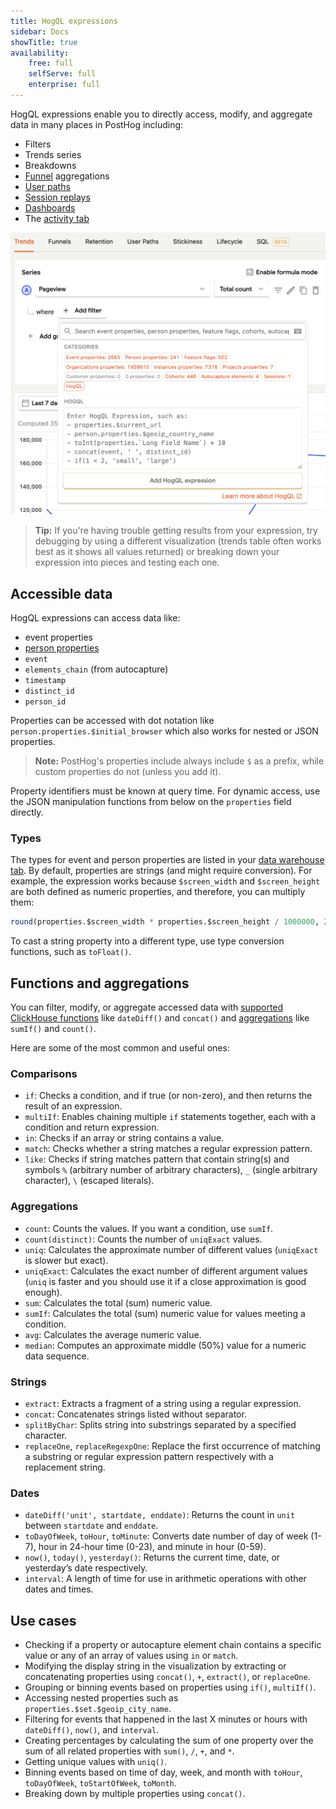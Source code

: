 ```yaml
---
title: HogQL expressions
sidebar: Docs
showTitle: true
availability:
    free: full
    selfServe: full
    enterprise: full
---
```


HogQL expressions enable you to directly access, modify, and aggregate data in many places in PostHog including:

- Filters
- Trends series
- Breakdowns
- [Funnel](/docs/product-analytics/funnels) aggregations
- [User paths](/docs/product-analytics/paths)
- [Session replays](/docs/session-replay)
- [Dashboards](/docs/product-analytics/dashboards)
- The [activity tab](https://us.posthog.com/events)

![HogQL trends breakdown filter](../../images/features/hogql/trends-breakdown.png)

> **Tip:** If you're having trouble getting results from your expression, try debugging by using a different visualization (trends table often works best as it shows all values returned) or breaking down your expression into pieces and testing each one.

## Accessible data

HogQL expressions can access data like:

- event properties
- [person properties](/docs/product-analytics/user-properties)
- `event`
- `elements_chain` (from autocapture)
- `timestamp`
- `distinct_id`
- `person_id`

Properties can be accessed with dot notation like `person.properties.$initial_browser` which also works for nested or JSON properties. 

> **Note:** PostHog's properties include always include `$` as a prefix, while custom properties do not (unless you add it).

Property identifiers must be known at query time. For dynamic access, use the JSON manipulation functions from below on the `properties` field directly.

### Types

The types for event and person properties are listed in your [data warehouse tab](https://us.posthog.com/data-warehouse). By default, properties are strings (and might require conversion). For example, the expression works because `$screen_width` and `$screen_height` are both defined as numeric properties, and therefore, you can multiply them:

```sql
round(properties.$screen_width * properties.$screen_height / 1000000, 2)
```

To cast a string property into a different type, use type conversion functions, such as `toFloat()`.

## Functions and aggregations

You can filter, modify, or aggregate accessed data with [supported ClickHouse functions](/docs/hogql/clickhouse-functions) like `dateDiff()` and `concat()` and [aggregations](/docs/hogql/aggregations) like `sumIf()` and `count()`.

Here are some of the most common and useful ones:

### Comparisons

- `if`: Checks a condition, and if true (or non-zero), and then returns the result of an expression.
- `multiIf`: Enables chaining multiple `if` statements together, each with a condition and return expression.
- `in`: Checks if an array or string contains a value.
- `match`: Checks whether a string matches a regular expression pattern.
- `like`: Checks if string matches pattern that contain string(s) and symbols `%` (arbitrary number of arbitrary characters), `_` (single arbitrary character), `\` (escaped literals).

### Aggregations

- `count`: Counts the values. If you want a condition, use `sumIf`.
- `count(distinct)`: Counts the number of `uniqExact` values.
- `uniq`: Calculates the approximate number of different values (`uniqExact` is slower but exact).
- `uniqExact`: Calculates the exact number of different argument values (`uniq` is faster and you should use it if a close approximation is good enough).
- `sum`: Calculates the total (sum) numeric value.
- `sumIf`: Calculates the total (sum) numeric value for values meeting a condition.
- `avg`: Calculates the average numeric value.
- `median`: Computes an approximate middle (50%) value for a numeric data sequence.

### Strings

- `extract`: Extracts a fragment of a string using a regular expression.
- `concat`: Concatenates strings listed without separator.
- `splitByChar`: Splits string into substrings separated by a specified character.
- `replaceOne`, `replaceRegexpOne`: Replace the first occurrence of matching a substring or regular expression pattern respectively with a replacement string.

### Dates

- `dateDiff('unit', startdate, enddate)`: Returns the count in `unit` between `startdate` and `enddate`.
- `toDayOfWeek`, `toHour`, `toMinute`: Converts date number of day of week (1-7), hour in 24-hour time (0-23), and minute in hour (0-59).
- `now()`, `today()`, `yesterday()`: Returns the current time, date, or yesterday’s date respectively.
- `interval`: A length of time for use in arithmetic operations with other dates and times.

## Use cases

- Checking if a property or autocapture element chain contains a specific value or any of an array of values using `in` or `match`.
- Modifying the display string in the visualization by extracting or concatenating properties using `concat()`, `+`, `extract()`, or `replaceOne`.
- Grouping or binning events based on properties using `if()`, `multiIf()`.
- Accessing nested properties such as `properties.$set.$geoip_city_name`.
- Filtering for events that happened in the last X minutes or hours with `dateDiff()`, `now()`, and `interval`.
- Creating percentages by calculating the sum of one property over the sum of all related properties with `sum()`, `/`, `+`, and `*`.
- Getting unique values with `uniq()`.
- Binning events based on time of day, week, and month with `toHour`, `toDayOfWeek`, `toStartOfWeek`, `toMonth`.
- Breaking down by multiple properties using `concat()`.